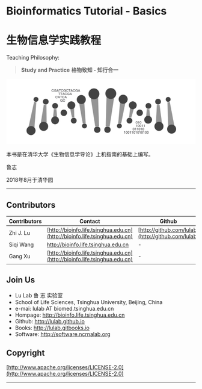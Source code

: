 # Bioinformatics Tutorial - Basics
# 生物信息学实践教程

Teaching Philosophy:
> **Study and Practice** 
> **格物致知  -  知行合一**


![](img/intro.png)

本书是在清华大学《生物信息学导论》上机指南的基础上编写。


鲁志

2018年8月于清华园

---


## Contributors

| Contributors | Contact | Github |
| --- | --- | --- |
| Zhi J. Lu | [http://bioinfo.life.tsinghua.edu.cn](http://bioinfo.life.tsinghua.edu.cn) | [http://github.com/lulab](http://github.com/lulab) |
| Siqi Wang | http://bioinfo.life.tsinghua.edu.cn | - |
| Gang Xu | [http://bioinfo.life.tsinghua.edu.cn](http://bioinfo.life.tsinghua.edu.cn) | - |



## Join Us

* Lu Lab 鲁 志 实验室
* School of Life Sciences, Tsinghua University, Beijing, China
* e-mai: lulab AT biomed.tsinghua.edu.cn
* Hompage: http://bioinfo.life.tsinghua.edu.cn
* Github: http://lulab.github.io
* Books: http://lulab.gitbooks.io
* Software: http://software.ncrnalab.org

## Copyright

[http://www.apache.org/licenses/LICENSE-2.0](http://www.apache.org/licenses/LICENSE-2.0)











---





### 



